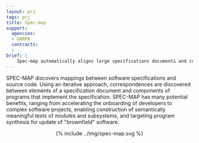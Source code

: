 ```yaml
---
layout: prj
tags: prj
title: Spec-map
support:
  agencies:
  - DARPA
  contracts:
  - 
brief: |
    Spec-map automatically aligns large specifications documents and code bases.
---
```


SPEC-MAP discovers mappings between software specifications and source
code.  Using an iterative approach, correspondences are discovered
between elements of a specification document and components of
programs that implement the specification.  SPEC-MAP has
many potential benefits, ranging from accelerating the onboarding
of developers to complex software projects, enabling construction
of semantically meaningful tests of modules and subsystems, and
targeting program synthesis for update of "brownfield" software.

<center class="w3-text-light-grey gt-smaller-on-small">
  {% include ../img/spec-map.svg %}
</center>
